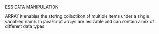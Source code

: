 ES6 DATA MANIPULATION

ARRAY
it enables the storing  collectikon of multiple items under a single variabled name.
In javascript arrays are resizable and can contain a mix of different data types 
